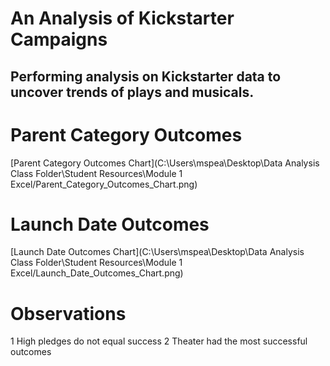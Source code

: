 # An Analysis of Kickstarter Campaigns
Performing analysis on Kickstarter data to uncover trends of plays and musicals.
---
# Parent Category Outcomes
[Parent Category Outcomes Chart](C:\Users\mspea\Desktop\Data Analysis Class Folder\Student Resources\Module 1 Excel/Parent_Category_Outcomes_Chart.png)

# Launch Date Outcomes
[Launch Date Outcomes Chart](C:\Users\mspea\Desktop\Data Analysis Class Folder\Student Resources\Module 1 Excel/Launch_Date_Outcomes_Chart.png)

# Observations
1 High pledges do not equal success
2 Theater had the most successful outcomes
